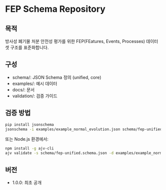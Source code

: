 # FEP Schema Repository

## 목적
방사성 폐기물 처분 안전성 평가를 위한 FEP(FEatures, Events, Processes) 데이터셋 구조를 표준화합니다.

## 구성
- schema/: JSON Schema 정의 (unified, core)
- examples/: 예시 데이터
- docs/: 문서
- validation/: 검증 가이드

## 검증 방법
```bash
pip install jsonschema
jsonschema -i examples/example_normal_evolution.json schema/fep-unified.schema.json
```

또는 Node.js 환경에서:
```bash
npm install -g ajv-cli
ajv validate -s schema/fep-unified.schema.json -d examples/example_normal_evolution.json
```

## 버전
- 1.0.0: 최초 공개
